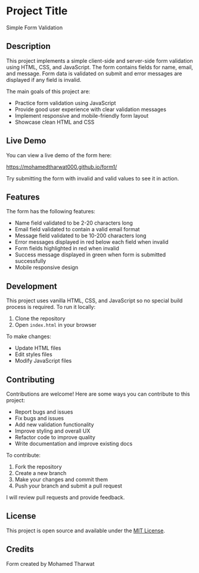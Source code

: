 # Project Title

Simple Form Validation

## Description

This project implements a simple client-side and server-side form validation using HTML, CSS, and JavaScript. The form contains fields for name, email, and message. Form data is validated on submit and error messages are displayed if any field is invalid.

The main goals of this project are:

- Practice form validation using JavaScript
- Provide good user experience with clear validation messages
- Implement responsive and mobile-friendly form layout
- Showcase clean HTML and CSS

## Live Demo

You can view a live demo of the form here:

https://mohamedtharwat000.github.io/form1/

Try submitting the form with invalid and valid values to see it in action.

## Features

The form has the following features:

- Name field validated to be 2-20 characters long
- Email field validated to contain a valid email format
- Message field validated to be 10-200 characters long
- Error messages displayed in red below each field when invalid
- Form fields highlighted in red when invalid
- Success message displayed in green when form is submitted successfully
- Mobile responsive design

## Development

This project uses vanilla HTML, CSS, and JavaScript so no special build process is required. To run it locally:

1. Clone the repository
2. Open `index.html` in your browser

To make changes:

- Update HTML files
- Edit styles files
- Modify JavaScript files

## Contributing

Contributions are welcome! Here are some ways you can contribute to this project:

- Report bugs and issues
- Fix bugs and issues
- Add new validation functionality
- Improve styling and overall UX
- Refactor code to improve quality
- Write documentation and improve existing docs

To contribute:

1. Fork the repository
2. Create a new branch
3. Make your changes and commit them
4. Push your branch and submit a pull request

I will review pull requests and provide feedback.

## License

This project is open source and available under the [MIT License](LICENSE).

## Credits

Form created by Mohamed Tharwat
